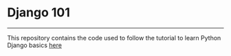 # Django 101

---

This repository contains the code used to follow the tutorial to learn Python Django 
basics [here](https://docs.djangoproject.com/en/3.1/intro/tutorial01/)